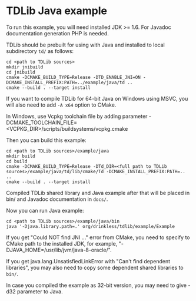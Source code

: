 # TDLib Java example

To run this example, you will need installed JDK >= 1.6.
For Javadoc documentation generation PHP is needed.

TDLib should be prebuilt for using with Java and installed to local subdirectory `td/` as follows:
```
cd <path to TDLib sources>
mkdir jnibuild
cd jnibuild
cmake -DCMAKE_BUILD_TYPE=Release -DTD_ENABLE_JNI=ON -DCMAKE_INSTALL_PREFIX:PATH=../example/java/td ..
cmake --build . --target install
```
If you want to compile TDLib for 64-bit Java on Windows using MSVC, you will also need to add `-A x64` option to CMake.

In Windows, use Vcpkg toolchain file by adding parameter -DCMAKE_TOOLCHAIN_FILE=<VCPKG_DIR>/scripts/buildsystems/vcpkg.cmake

Then you can build this example:
```
cd <path to TDLib sources>/example/java
mkdir build
cd build
cmake -DCMAKE_BUILD_TYPE=Release -DTd_DIR=<full path to TDLib sources>/example/java/td/lib/cmake/Td -DCMAKE_INSTALL_PREFIX:PATH=.. ..
cmake --build . --target install
```

Compiled TDLib shared library and Java example after that will be placed in bin/ and Javadoc documentation in `docs/`.

Now you can run Java example:
```
cd <path to TDLib sources>/example/java/bin
java '-Djava.library.path=.' org/drinkless/tdlib/example/Example
```

If you get "Could NOT find JNI ..." error from CMake, you need to specify to CMake path to the installed JDK, for example, "-DJAVA_HOME=/usr/lib/jvm/java-8-oracle/".

If you get java.lang.UnsatisfiedLinkError with "Can't find dependent libraries", you may also need to copy some dependent shared libraries to `bin/`.

In case you compiled the example as 32-bit version, you may need to give -d32 parameter to Java.
